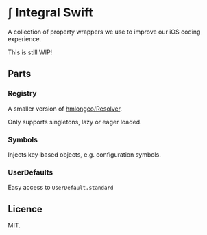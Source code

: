 # ∫ Integral Swift

A collection of property wrappers we use to improve our iOS coding experience.

This is still WIP!

## Parts

### Registry

A smaller version of [hmlongco/Resolver](https://github.com/hmlongco/Resolver).

Only supports singletons, lazy or eager loaded.

### Symbols

Injects key-based objects, e.g. configuration symbols.

### UserDefaults

Easy access to `UserDefault.standard`



## Licence

MIT.
